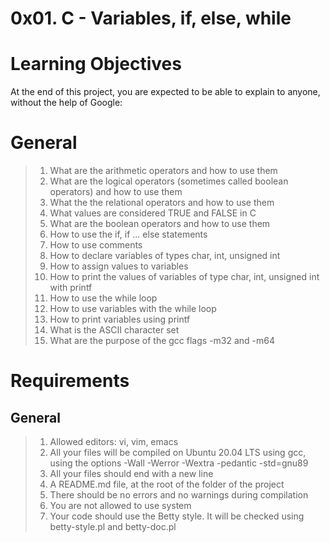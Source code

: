 # 0x01. C - Variables, if, else, while

# Learning Objectives
At the end of this project, you are expected to be able to explain to anyone, without the help of Google:

# General
> 1. What are the arithmetic operators and how to use them
> 2. What are the logical operators (sometimes called boolean operators) and how to use them
> 3. What the the relational operators and how to use them
> 4. What values are considered TRUE and FALSE in C
> 5. What are the boolean operators and how to use them
> 6. How to use the if, if ... else statements
> 7. How to use comments
> 8. How to declare variables of types char, int, unsigned int
> 9. How to assign values to variables
> 10. How to print the values of variables of type char, int, unsigned int with printf
> 11. How to use the while loop
> 12. How to use variables with the while loop
> 13. How to print variables using printf
> 14. What is the ASCII character set
> 15. What are the purpose of the gcc flags -m32 and -m64

# Requirements
## General
> 1. Allowed editors: vi, vim, emacs
> 2. All your files will be compiled on Ubuntu 20.04 LTS using gcc, using the options -Wall -Werror -Wextra -pedantic -std=gnu89
> 3. All your files should end with a new line
> 4. A README.md file, at the root of the folder of the project
> 5. There should be no errors and no warnings during compilation
> 6. You are not allowed to use system
> 7. Your code should use the Betty style. It will be checked using betty-style.pl and betty-doc.pl
